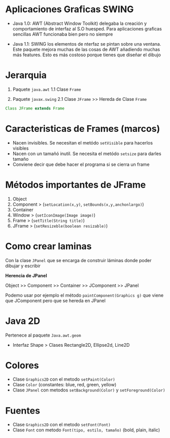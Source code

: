 # Aplicaciones Graficas SWING

- Java 1.0: AWT (Abstract Window Toolkit) delegaba la creación y comportamiento de interfaz al S.O huesped. Para aplicaciones graficas sencillas AWT funcionaba bien pero no siempre

- Java 1.1: SWING los elementos de nterfaz se pintan sobre una ventana. Este paquete mejora muchas de las cosas de AWT añadiendo muchas más features. Esto es más costoso porque tienes que diseñar el dibujo 

# Jerarquia

1. Paquete `java.awt`
    1.1 Clase `Frame`

2. Paquete `javax.swing`
    2.1 Clase `JFrame` >> Hereda de Clase `Frame`

```java
Class JFrame extends Frame
```

# Caracteristicas de Frames (marcos)

- Nacen invisibles. Se necesitan el metódo `setVisible` para hacerlos visibles
- Nacen con un tamañó inutil. Se necesita el metódo `setsize` para darles tamaño
- Conviene decir que debe hacer el programa si se cierra un frame

# Métodos importantes de JFrame
1. Object
2. Component > (`setLocation(x,y)`, `setBounds(x,y,anchonlargo)`)
3. Container
4. Window > (`setIconImage(Image image)`)
5. Frame > (`setTitle(String title)`)
6. JFrame > (`setResizeble(boolean resizable)`)

# Como crear laminas

Con la clase `JPanel` que se encarga de construir láminas donde poder dibujar y escribir

**Herencia de JPanel**

Object >> Component >> Container >> JComponent >> JPanel

Podemo usar por ejemplo el método `paintComponent(Graphics g)` que viene que JComponent pero que se hereda en JPanel

# Java 2D
Pertenece al paquete `Java.awt.geom`

- Interfaz Shape > Clases Rectangle2D, Ellipse2d, Line2D

# Colores

- Clase `Graphics2D` con el metodo `setPaint(Color)`
- Clase `Color` (constantes: blue, red, green, yellow)
- Clase `JPanel` con metodos `setBackground(Color)` y `setForeground(Color)`

# Fuentes

- Clase `Graphics2D` con el metodo `setFont(Font)`
- Clase `Font` con metodo `Font(tipo, estilo, tamaño)` (bold, plain, italic)
